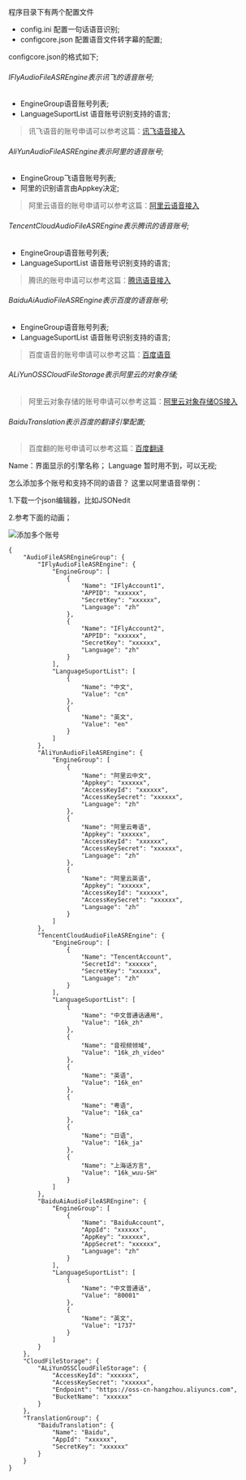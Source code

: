 程序目录下有两个配置文件
- config.ini 配置一句话语音识别;
- configcore.json 配置语音文件转字幕的配置;

configcore.json的格式如下;


###### IFlyAudioFileASREngine表示讯飞的语音账号;
- EngineGroup语音账号列表;
- LanguageSuportList 语音账号识别支持的语言;

> 讯飞语音的账号申请可以参考这篇：[讯飞语音接入](https://www.xfyun.cn/doc/platform/quickguide.html)

###### AliYunAudioFileASREngine表示阿里的语音账号;
- EngineGroup飞语音账号列表;
- 阿里的识别语言由Appkey决定;

> 阿里云语音的账号申请可以参考这篇：[阿里云语音接入](https://help.aliyun.com/document_detail/69835.html)

###### TencentCloudAudioFileASREngine表示腾讯的语音账号;
- EngineGroup语音账号列表;
- LanguageSuportList 语音账号识别支持的语言;

> 腾讯的账号申请可以参考这篇：[腾讯语音接入](https://cloud.tencent.com/document/product/1093/35691)

###### BaiduAiAudioFileASREngine表示百度的语音账号;
- EngineGroup语音账号列表;
- LanguageSuportList 语音账号识别支持的语言;

> 百度语音的账号申请可以参考这篇：[百度语音](https://ai.baidu.com/ai-doc/REFERENCE/Ck3dwjgn3)

###### ALiYunOSSCloudFileStorage表示阿里云的对象存储;
> 阿里云对象存储的账号申请可以参考这篇：[阿里云对象存储OS接入](https://www.aliyun.com/product/oss)

###### BaiduTranslation表示百度的翻译引擎配置;
> 百度翻的账号申请可以参考这篇：[百度翻译](https://api.fanyi.baidu.com/)

Name：界面显示的引擎名称；
Language 暂时用不到，可以无视;


怎么添加多个账号和支持不同的语音？
这里以阿里语音举例：

1.下载一个json编辑器，比如JSONedit

2.参考下面的动画；

![添加多个账号](https://github.com/patui/Nosub/blob/master/add_account.gif)

```
{
	"AudioFileASREngineGroup": {
		"IFlyAudioFileASREngine": {
			"EngineGroup": [
				{
					"Name": "IFlyAccount1",
					"APPID": "xxxxxx",
					"SecretKey": "xxxxxx",
					"Language": "zh"
				},
				{
					"Name": "IFlyAccount2",
					"APPID": "xxxxxx",
					"SecretKey": "xxxxxx",
					"Language": "zh"
				}
			],
			"LanguageSuportList": [
				{
					"Name": "中文",
					"Value": "cn"
				},
				{
					"Name": "英文",
					"Value": "en"
				}
			]
		},
		"AliYunAudioFileASREngine": {
			"EngineGroup": [
				{
					"Name": "阿里云中文",
					"Appkey": "xxxxxx",
					"AccessKeyId": "xxxxxx",
					"AccessKeySecret": "xxxxxx",
					"Language": "zh"
				},
				{
					"Name": "阿里云粤语",
					"Appkey": "xxxxxx",
					"AccessKeyId": "xxxxxx",
					"AccessKeySecret": "xxxxxx",
					"Language": "zh"
				},
				{
					"Name": "阿里云英语",
					"Appkey": "xxxxxx",
					"AccessKeyId": "xxxxxx",
					"AccessKeySecret": "xxxxxx",
					"Language": "zh"
				}
			]
		},
		"TencentCloudAudioFileASREngine": {
			"EngineGroup": [
				{
					"Name": "TencentAccount",
					"SecretId": "xxxxxx",
					"SecretKey": "xxxxxx",
					"Language": "zh"
				}
			],
			"LanguageSuportList": [
				{
					"Name": "中文普通话通用",
					"Value": "16k_zh"
				},
				{
					"Name": "音视频领域",
					"Value": "16k_zh_video"
				},
				{
					"Name": "英语",
					"Value": "16k_en"
				},
				{
					"Name": "粤语",
					"Value": "16k_ca"
				},
				{
					"Name": "日语",
					"Value": "16k_ja"
				},
				{
					"Name": "上海话方言",
					"Value": "16k_wuu-SH"
				}
			]
		},
		"BaiduAiAudioFileASREngine": {
			"EngineGroup": [
				{
					"Name": "BaiduAccount",
					"AppId": "xxxxxx",
					"AppKey": "xxxxxx",
					"AppSecret": "xxxxxx",
					"Language": "zh"
				}
			],
			"LanguageSuportList": [
				{
					"Name": "中文普通话",
					"Value": "80001"
				},
				{
					"Name": "英文",
					"Value": "1737"
				}
			]
		}
	},
	"CloudFileStorage": {
		"ALiYunOSSCloudFileStorage": {
			"AccessKeyId": "xxxxxx",
			"AccessKeySecret": "xxxxxx",
			"Endpoint": "https://oss-cn-hangzhou.aliyuncs.com",
			"BucketName": "xxxxxx"
		}
	},
	"TranslationGroup": {
		"BaiduTranslation": {
			"Name": "Baidu",
			"AppId": "xxxxxx",
			"SecretKey": "xxxxxx"
		}
	}
}
```
